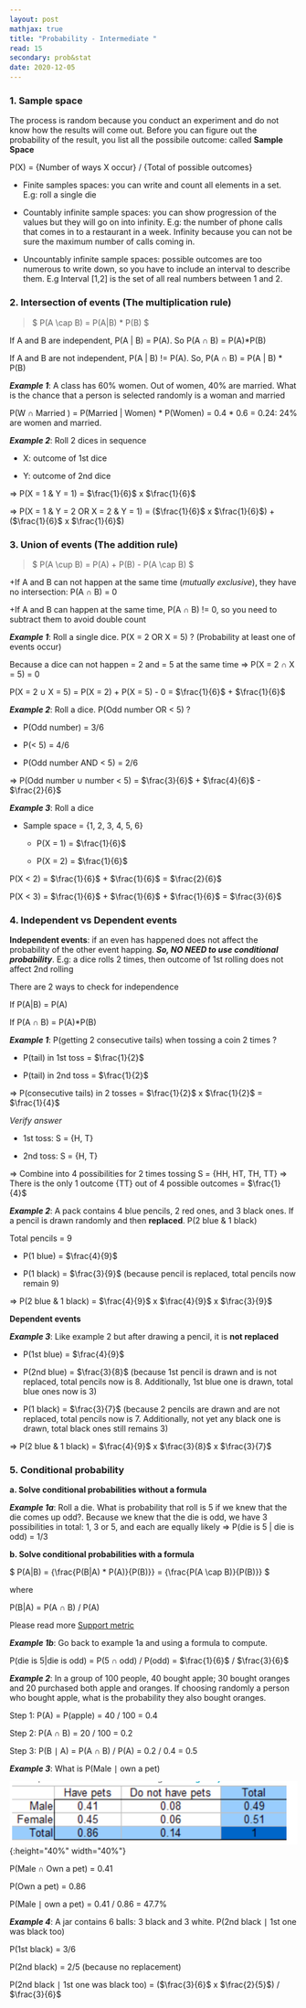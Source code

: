 ```yaml
---
layout: post
mathjax: true
title: "Probability - Intermediate "
read: 15
secondary: prob&stat
date: 2020-12-05
---
```


### 1. Sample space

The process is random because you conduct an experiment and do not know how the results will come out. Before you can figure out the probability of the result, you list all the possibile outcome: called **Sample Space**

P(X) = {Number of ways X occur} / {Total of possible outcomes}

- Finite samples spaces: you can write and count all elements in a set. E.g: roll a single die

- Countably infinite sample spaces: you can show progression of the values but they will go on into infinity. E.g: the number of phone calls that comes in to a restaurant in a week. Infinity because you can not be sure the maximum number of calls coming in.

- Uncountably infinite sample spaces: possible outcomes are too numerous to write down, so you have to include an interval to describe them. E.g Interval [1,2] is the set of all real numbers between 1 and 2. 

### 2. Intersection of events (The multiplication rule)

>$
P(A \cap B) = P(A|B) * P(B)
$

If A and B are independent, P(A $\vert$ B) = P(A). So P(A $\cap$ B) = P(A)*P(B)

If A and B are not independent, P(A $\vert$ B) != P(A). So, P(A $\cap$ B) = P(A $\vert$ B) * P(B)

***Example 1***: A class has 60% women. Out of women, 40% are married. What is the chance that a person is selected randomly is a woman and married

P(W $\cap$ Married ) = P(Married $\vert$ Women) * P(Women) = 0.4 * 0.6 = 0.24: 24% are women and married. 

***Example 2***: Roll 2 dices in sequence

- X: outcome of 1st dice

- Y: outcome of 2nd dice

=> P(X = 1 & Y = 1) = $\frac{1}{6}$ x $\frac{1}{6}$

=> P(X = 1 & Y = 2 OR X = 2 & Y = 1) = ($\frac{1}{6}$ x $\frac{1}{6}$) + ($\frac{1}{6}$ x $\frac{1}{6}$)

### 3. Union of events (The addition rule)

>$
P(A \cup B) = P(A) + P(B) - P(A \cap B)
$

+If A and B can not happen at the same time (*mutually exclusive*), they have no intersection: P(A $\cap$ B) = 0

+If A and B can happen at the same time, P(A $\cap$ B) != 0, so you need to subtract them to avoid double count

***Example 1***: Roll a single dice. P(X = 2 OR X = 5) ? (Probability at least one of events occur)

Because a dice can not happen = 2 and = 5 at the same time => P(X = 2 $\cap$ X = 5) = 0

P(X = 2 $\cup$ X = 5) = P(X = 2) + P(X = 5) - 0 = $\frac{1}{6}$ + $\frac{1}{6}$

***Example 2***: Roll a dice. P(Odd number OR < 5) ?

- P(Odd number) = 3/6

- P(< 5) = 4/6

- P(Odd number AND < 5) = 2/6

=> P(Odd number $\cup$ number < 5) = $\frac{3}{6}$ + $\frac{4}{6}$ - $\frac{2}{6}$

***Example 3***: Roll a dice

- Sample space = {1, 2, 3, 4, 5, 6}

    + P(X = 1) = $\frac{1}{6}$

    + P(X = 2) = $\frac{1}{6}$

P(X < 2) = $\frac{1}{6}$ + $\frac{1}{6}$ = $\frac{2}{6}$

P(X < 3) = $\frac{1}{6}$ + $\frac{1}{6}$ + $\frac{1}{6}$ = $\frac{3}{6}$ 

### 4. Independent vs Dependent events

**Independent events**: if an even has happened does not affect the probability of the other event happing. ***So, NO NEED to use conditional probability***. E.g: a dice rolls 2 times, then outcome of 1st rolling does not affect 2nd rolling

There are 2 ways to check for independence

If P(A$\vert$B) = P(A)

If P(A $\cap$ B) = P(A)*P(B)

***Example 1***: P(getting 2 consecutive tails) when tossing a coin 2 times ?

- P(tail) in 1st toss = $\frac{1}{2}$

- P(tail) in 2nd toss = $\frac{1}{2}$

=> P(consecutive tails) in 2 tosses = $\frac{1}{2}$ x $\frac{1}{2}$ = $\frac{1}{4}$

*Verify answer*

- 1st toss: S = {H, T}

- 2nd toss: S = {H, T}

=> Combine into 4 possibilities for 2 times tossing S = {HH, HT, TH, TT} => There is the only 1 outcome {TT} out of 4 possible outcomes = $\frac{1}{4}$
  
***Example 2***: A pack contains 4 blue pencils, 2 red ones, and 3 black ones. If a pencil is drawn randomly and then **replaced**. P(2 blue & 1 black)

Total pencils = 9

- P(1 blue) = $\frac{4}{9}$

- P(1 black) = $\frac{3}{9}$ (because pencil is replaced, total pencils now remain 9)

=> P(2 blue & 1 black) = $\frac{4}{9}$ x $\frac{4}{9}$ x $\frac{3}{9}$

**Dependent events**

***Example 3***: Like example 2 but after drawing a pencil, it is **not replaced**

- P(1st blue) = $\frac{4}{9}$

- P(2nd blue) = $\frac{3}{8}$ (because 1st pencil is drawn and is not replaced, total pencils now is 8. Additionally, 1st blue one is drawn, total blue ones now is 3)

- P(1 black) = $\frac{3}{7}$ (because 2 pencils are drawn and are not replaced, total pencils now is 7. Additionally, not yet any black one is drawn, total black ones still remains 3)

=> P(2 blue & 1 black) = $\frac{4}{9}$ x $\frac{3}{8}$ x $\frac{3}{7}$

### 5. Conditional probability 

**a. Solve conditional probabilities without a formula**

***Example 1a***: Roll a die. What is probability that roll is 5 if we knew that the die comes up odd?. Because we knew that the die is odd, we have 3 possibilities in total: 1, 3 or 5, and each are equally likely => P(die is 5 $\vert$ die is odd) = 1/3

**b. Solve conditional probabilities with a formula**

$
    P(A|B) = {\frac{P(B|A) * P(A)}{P(B)}} = {\frac{P(A \cap B)}{P(B)}}
$

where

P(B|A) = P(A $\cap$ B) / P(A)

Please read more [Support metric](https://lytranp.github.io/notes/Association-Rule)

***Example 1b***: Go back to example 1a and using a formula to compute. 

P(die is 5|die is odd) = P(5 $\cap$ odd) / P(odd) = $\frac{1}{6}$ / $\frac{3}{6}$

***Example 2***: In a group of 100 people, 40 bought apple; 30 bought oranges and 20 purchased both apple and oranges. If choosing randomly a person who bought apple, what is the probability they also bought oranges. 

Step 1: P(A) = P(apple) = 40 / 100 = 0.4

Step 2: P(A $\cap$ B) = 20 / 100 = 0.2

Step 3: P(B $\mid$ A) = P(A $\cap$ B) / P(A) = 0.2 / 0.4 = 0.5

***Example 3***: What is P(Male $\mid$ own a pet)

![](/sources/prob1.png){:height="40%" width="40%"}

P(Male $\cap$ Own a pet) = 0.41

P(Own a pet) = 0.86 

P(Male $\mid$ own a pet) = 0.41 / 0.86 = 47.7%

***Example 4***: A jar contains 6 balls: 3 black and 3 white. P(2nd black $\mid$ 1st one was black too)

P(1st black) = 3/6

P(2nd black) = 2/5 (because no replacement)

P(2nd black $\mid$ 1st one was black too) = ($\frac{3}{6}$ x $\frac{2}{5}$) / $\frac{3}{6}$


